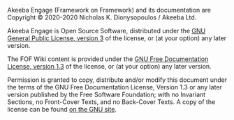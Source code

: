 Akeeba Engage (Framework on Framework) and its documentation are Copyright © 2020-2020 Nicholas K. Dionysopoulos / Akeeba Ltd.

Akeeba Engage is Open Source Software, distributed under the [GNU General Public License, version 3](http://www.gnu.org/licenses/gpl-3.0.html) of the license, or (at your option) any later version.

The FOF Wiki content is provided under the [GNU Free Documentation License, version 1.3](http://www.gnu.org/copyleft/fdl.html) of the license, or (at your option) any later version.

Permission is granted to copy, distribute and/or modify this document under the terms of the GNU Free Documentation License, Version 1.3 or any later version published by the Free Software Foundation; with no Invariant Sections, no Front-Cover Texts, and no Back-Cover Texts. A copy of the license can be found [on the GNU site](http://www.gnu.org/copyleft/fdl.html).